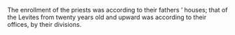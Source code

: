 The enrollment of the priests was according to their fathers ’ houses; that of the Levites from twenty years old and upward was according to their offices, by their divisions.
